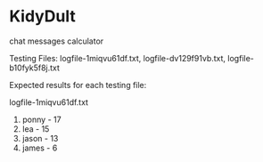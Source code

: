 # KidyDult
chat messages calculator

Testing Files: logfile-1miqvu61df.txt, logfile-dv129f91vb.txt, logfile-b10fyk5f8j.txt

Expected results for each testing file:<br>

logfile-1miqvu61df.txt
<ol>
  <li>
    ponny - 17
  </li>
  <li>
    lea - 15
  </li>
  <li>
    jason - 13
  </li>
  <li>
    james - 6
  </li>
<ol>


